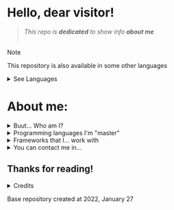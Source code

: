 # Hello, dear visitor!
> <i>This repo is <b>dedicated</b> to show info <b>about me</b></i><br><br>

> [!NOTE]
> This repository is also available in some other languages
<details><summary>See Languages</summary>
<p>

- :us: [English](README-EN.md)
  - <b>You are here</b>
- :brazil: [Brasilian Portuguese](README-BR.md)
- :portugal: [Portuguese](README-PT.md)
- :it: [Italian - In costruzione](README-IT.md)
- :sri_lanka: [Sinhalese - Indikaramin pavatina](README-LK.md)

</p>
</details>

# About me:

<details><summary>Buut... Who am I?</summary>
<p>

#### Well...

Hi, my name is <b>Anderson</b>, but you can call me <b>Philliaezer</b>.<br><br>
I am currently <b>19 years old</b> (and my birthday is in <b>February 20th day</b> of every year).<br><br>

</p>
</details>

<details><summary>Programming languages ​​I'm "master"</summary>
<p>

#### Currently, this is the list of programming languages ​​I know (or am learning)

|   Language    |  Domination (in %) |
|  -----------  |    -------------   |
|    <img src="https://img.shields.io/badge/Brainfuck-2f8a55?style=for-the-badge&logo=braintree&logoColor=darkgreen">   |   80   |
|    <img src="https://img.shields.io/badge/Python-FFD43B?style=for-the-badge&logo=python&logoColor=darkgreen">         |   65   |
|    <img src="https://img.shields.io/badge/PHP-3281a8?style=for-the-badge&logo=php&logoColor=darkblue">                |   60    |
|    <img src="https://img.shields.io/badge/Javascript-161a01?style=for-the-badge&logo=javascript&logoColor=navyblue">                |   55    |
|    <img src="https://img.shields.io/badge/C-5a6982?style=for-the-badge&logo=c&logoColor=white">                |   30    |
|    <img src="https://img.shields.io/badge/C++-446394?style=for-the-badge&logo=c%2B%2B&logoColor=#9ba8bd">                |   10    |
|    <img src="https://img.shields.io/badge/Shell-001702?style=for-the-badge&logo=gnubash&logoColor=09ab13">                |   10    |
|    <img src="https://img.shields.io/badge/Batch-black?style=for-the-badge&logo=zsh&logoColor=white">                |   10    |

</p>
</details>

<details><summary>Frameworks that I... work with</summary>
<p>

#### This is the list of frameworks that I know (or am learning)

|   Language    |  Domination (in %) |
|  -----------  |    -------------   |
|    <img src="https://img.shields.io/badge/Mkdocs-2f8a55?style=for-the-badge&logo=markdown&logoColor=darkgreen">   |   80   |
|    <img src="https://img.shields.io/badge/Flask-FFD43B?style=for-the-badge&logo=flask&logoColor=darkgreen">         |   65   |
|    <img src="https://img.shields.io/badge/React-5a6982?style=for-the-badge&logo=react&logoColor=white">                |   30    |
|    <img src="https://img.shields.io/badge/Django-3281a8?style=for-the-badge&logo=django&logoColor=darkblue">                |   60    |
|    <img src="https://img.shields.io/badge/Laravel-161a01?style=for-the-badge&logo=laravel&logoColor=navyblue">                |   55    |

</p>
</details>

<details><summary>You can contact me in...</summary>
<p>


| [<img src=https://user-images.githubusercontent.com/97404563/151713996-e5049db1-9727-4ca5-8d4b-42f8bc89ef56.png height="30" align="center"> Telegram](https://t.me/AndersonD_Silva)|[<img src=https://user-images.githubusercontent.com/97404563/151714659-844a4efc-7c2b-4e7f-b864-2cadd4b6c6f6.png height="30" align="center"> Twitter](https://twitter.com/Adualvis)|
| :------: | :------: |

</p>
</details>

## Thanks for reading!
<details><summary>Credits</summary>
<p>

- Me
- Me
- Me
- And, amazingly, Me!
- Did I mention Me?

</p>
</details>

<p>Base repository created at 2022, January 27</p>

